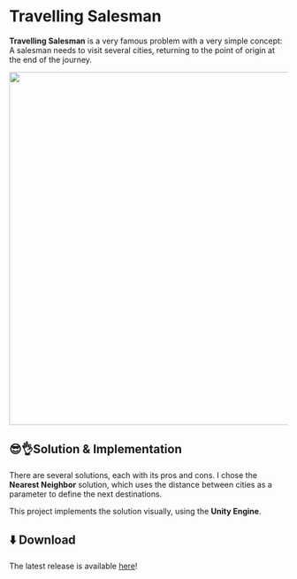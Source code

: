 
# Travelling Salesman

<b>Travelling Salesman</b> is a very famous problem with a very simple concept:
A salesman needs to visit several cities, returning to the point of origin at the end of the journey.

<img src="https://github.com/felipegodoyf/travelling-salesman/blob/master/Media/GIFs/GIF1.gif?raw=true" width="638px">

## 😎👌Solution & Implementation
There are several solutions, each with its pros and cons.
I chose the <b>Nearest Neighbor</b> solution, which uses the distance between cities as a parameter to define the next destinations.

This project implements the solution visually, using the <b>Unity Engine</b>.

## ⬇️ Download
The latest release is available [here](https://github.com/felipegodoyf/travelling-salesman/releases/latest)!
